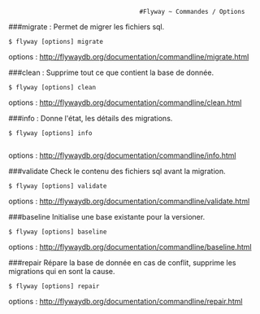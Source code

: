                                         #Flyway ~ Commandes / Options


###migrate :
  Permet de migrer les fichiers sql.

```console
$ flyway [options] migrate
```
options : http://flywaydb.org/documentation/commandline/migrate.html

###clean :
  Supprime tout ce que contient la base de donnée.
  
```console
$ flyway [options] clean
```
options : http://flywaydb.org/documentation/commandline/clean.html

###info : 
  Donne l'état, les détails des migrations. 

```console
$ flyway [options] info
  
```
options : http://flywaydb.org/documentation/commandline/info.html

###validate
  Check le contenu des fichiers sql avant la migration.

```console
$ flyway [options] validate
```
options : http://flywaydb.org/documentation/commandline/validate.html

###baseline
  Initialise une base existante pour la versioner.

```console
$ flyway [options] baseline
```
options : http://flywaydb.org/documentation/commandline/baseline.html

###repair
  Répare la base de donnée en cas de conflit, supprime les migrations qui en sont la cause.

```console
$ flyway [options] repair
```
options : http://flywaydb.org/documentation/commandline/repair.html
